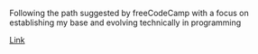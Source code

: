 Following the path suggested by freeCodeCamp with a focus on establishing my base and evolving technically in programming

[Link](https://www.freecodecamp.org/learn/full-stack-developer/)
